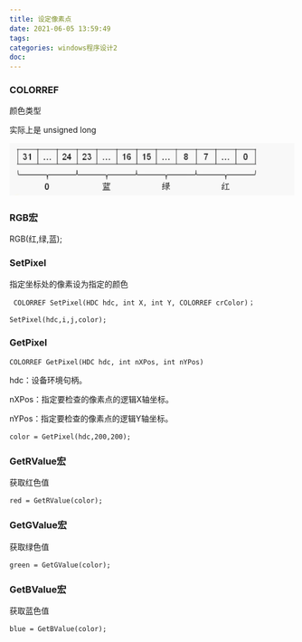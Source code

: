 ```yaml
---
title: 设定像素点
date: 2021-06-05 13:59:49
tags:
categories: windows程序设计2
doc:
---
```


### COLORREF

颜色类型

实际上是 unsigned long

![1622873470897](/images/javawz/1622873470897.png)

### RGB宏

RGB(红,绿,蓝);

### SetPixel

 指定坐标处的像素设为指定的颜色 

```
 COLORREF SetPixel(HDC hdc, int X, int Y, COLORREF crColor)； 
```

```
SetPixel(hdc,i,j,color);
```

### GetPixel

```
COLORREF GetPixel(HDC hdc, int nXPos, int nYPos)
```

hdc：设备环境句柄。

nXPos：指定要检查的像素点的逻辑X轴坐标。

nYPos：指定要检查的像素点的逻辑Y轴坐标。

```
color = GetPixel(hdc,200,200);
```

### GetRValue宏

获取红色值

```
red = GetRValue(color);
```

### GetGValue宏

获取绿色值

```
green = GetGValue(color);
```

### GetBValue宏

获取蓝色值

```
blue = GetBValue(color);
```


